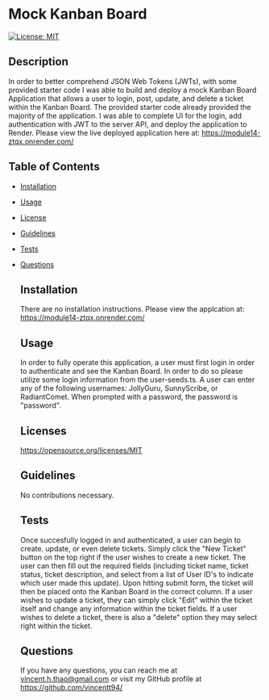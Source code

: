 # Mock Kanban Board
  [![License: MIT](https://img.shields.io/badge/License-MIT-yellow.svg)](https://opensource.org/licenses/MIT)  

  ## Description
  In order to better comprehend JSON Web Tokens (JWTs), with some provided starter code I was able to build and deploy a mock Kanban Board Application that allows a user to login, post, update, and delete a ticket within the Kanban Board.  The provided starter code already provided the majority of the application.  I was able to complete UI for the login, add authentication with JWT to the server API, and deploy the application to Render.  Please view the live deployed application here at: https://module14-ztqx.onrender.com/

## Table of Contents
- [Installation](#installation)
- [Usage](#usage)
- [License](#license)
- [Guidelines](#guidelines)
- [Tests](#tests)
- [Questions](#questions)

  ## Installation
  There are no installation instructions.  Please view the applcation at: https://module14-ztqx.onrender.com/

  ## Usage
  In order to fully operate this application, a user must first login in order to authenticate and see the Kanban Board.  In order to do so please utilize some login information from the user-seeds.ts.  A user can enter any of the following usernames: JollyGuru, SunnyScribe, or RadiantComet.  When prompted with a password, the password is "password".

  ## Licenses
  https://opensource.org/licenses/MIT

  ## Guidelines 
  No contributions necessary.

  ## Tests
  Once succesfully logged in and authenticated, a user can begin to create. update, or even delete tickets.  Simply click the "New Ticket" button on the top right if the user wishes to create a new ticket.  The user can then fill out the required fields (including ticket name, ticket status, ticket description, and select from a list of User ID's to indicate which user made this update).  Upon hitting submit form, the ticket will then be placed onto the Kanban Board in the correct column.  If a user wishes to update a ticket, they can simply click "Edit" within the ticket itself and change any information within the ticket fields.  If a user wishes to delete a ticket, there is also a "delete" option they may select right within the ticket.  

  ## Questions
  If you have any questions, you can reach me at vincent.h.thao@gmail.com or visit my GitHub profile at https://github.com/vincentt94/


